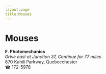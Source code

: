 ```yaml
---
layout:page
title:Mouses
---
```

# Mouses

**F. Photomechanics**  
_Drive east at Junction 37, Continue for 77 miles_  
870 Kahili Parkway, Quebecchester  
☎ 172-5978



